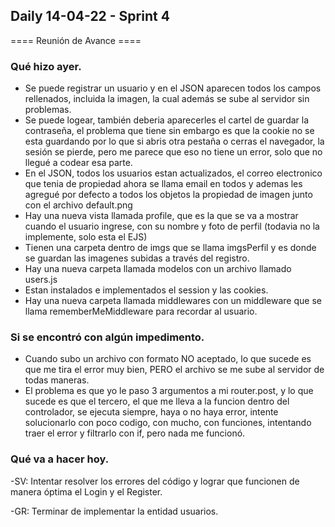 
## Daily 14-04-22 - Sprint 4
==== Reunión de Avance ====

### Qué hizo ayer.
- Se puede registrar un usuario y en el JSON aparecen todos los campos rellenados, incluida la imagen, la cual además se sube al servidor sin problemas.
- Se puede logear, también deberia aparecerles el cartel de guardar la contraseña, el problema que tiene sin embargo es que la cookie no se esta guardando por lo que si abris otra pestaña o cerras el navegador, la sesión se pierde, pero me parece que eso no tiene un error, solo que no llegué a codear esa parte. 
- En el JSON, todos los usuarios estan actualizados, el correo electronico que tenia de propiedad ahora se llama email en todos y ademas les agregué por defecto a todos los objetos la propiedad de imagen junto con el archivo default.png
- Hay una nueva vista llamada profile, que es la que se va a mostrar cuando el usuario ingrese, con su nombre y foto de perfil (todavia no la implemente, solo esta el EJS) 
- Tienen una carpeta dentro de imgs que se llama imgsPerfil y es donde se guardan las imagenes subidas a través del registro. 
- Hay una nueva carpeta llamada modelos con un archivo llamado users.js
- Estan instalados e implementados el session y las cookies.
- Hay una nueva carpeta llamada middlewares con un middleware que se llama rememberMeMiddleware para recordar al usuario.
### Si se encontró con algún impedimento.
- Cuando subo un archivo con formato NO aceptado, lo que sucede es que me tira el error muy bien, PERO el archivo se me sube al servidor de todas maneras.
-  El problema es que yo le paso 3 argumentos a mi router.post, y lo que sucede es que el tercero, el que me lleva a la funcion dentro del controlador, se ejecuta siempre, haya o no haya error, intente solucionarlo con poco codigo, con mucho, con funciones, intentando traer el error y filtrarlo con if, pero nada me funcionó.


### Qué va a hacer hoy.
-SV: Intentar resolver los errores del código y lograr que funcionen de manera óptima el Login y el Register.

-GR: Terminar de implementar la entidad usuarios.
